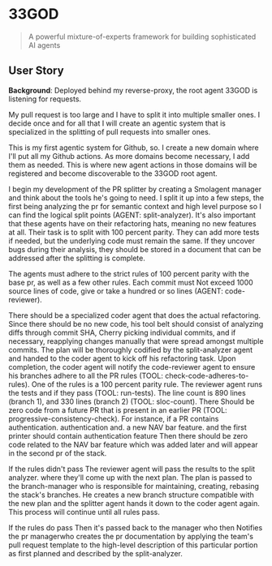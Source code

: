 # 33GOD
> A powerful mixture-of-experts framework for building sophisticated AI agents

## User Story

**Background**: Deployed behind my reverse-proxy, the root agent 33GOD is listening for requests.

My pull request is too large and I have to split it into multiple smaller ones. I decide once and for all that I will create an agentic system that is specialized in the splitting of pull requests into smaller ones.

This is my first agentic system for Github, so. I create a new domain where I'll put all my Github actions. As more domains become necessary, I add them as needed. This is where new agent actions in those domains will be registered and become discoverable to the 33GOD root agent.

I begin my development of the PR splitter by creating a Smolagent manager and think about the tools he's going to need. I split it up into a few steps, the first being analyzing the pr for semantic context and high level purpose so I can find the logical split points (AGENT: split-analyzer). It's also important that these agents have on their refactoring hats, meaning no new features at all. Their task is to split with 100 percent parity. They can add more tests if needed, but the underlying code must remain the same. If they uncover bugs during their analysis, they should be stored in a document that can be addressed after the splitting is complete.

The agents must adhere to the strict rules of 100 percent parity with the base pr, as well as a few other rules. Each commit must Not exceed 1000 source lines of code, give or take a hundred or so lines (AGENT: code-reviewer).

There should be a specialized coder agent that does the actual refactoring. Since there should be no new code, his tool belt should consist of analyzing diffs through commit SHA, Cherry picking individual commits, and if necessary, reapplying changes manually that were spread amongst multiple commits. The plan will be thoroughly codified by the split-analyzer agent and handed to the coder agent to kick off his refactoring task. Upon completion, the coder agent will notify the code-reviewer agent to ensure his branches adhere to all the PR rules (TOOL: check-code-adheres-to-rules). One of the rules is a 100 percent parity rule. The reviewer agent runs the tests and if they pass (TOOL: run-tests). The line count is 890 lines (branch 1), and 330 lines (branch 2) (TOOL: sloc-count). There Should be zero code from a future PR that is present in an earlier PR (TOOL: progressive-consistency-check). For instance, if a PR contains authentication. authentication and. a new NAV bar feature. and the first printer should contain authentication feature Then there should be zero code related to the NAV bar feature which was added later and will appear in the second pr of the stack.

If the rules didn't pass The reviewer agent will pass the results to the split analyzer. where they'll come up with the next plan. The plan is passed to the branch-manager who is responsible for maintaining, creating, rebasing the stack's branches. He creates a new branch structure compatible with the new plan and the splitter agent hands it down to the coder agent again. This process will continue until all rules pass.

If the rules do pass Then it's passed back to the manager who then Notifies the pr managerwho creates the  pr documentation by applying the team's pull request template to the high-level description of this particular portion as first planned and described by the split-analyzer.
